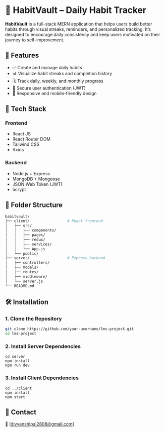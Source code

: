 # 📅 HabitVault – Daily Habit Tracker

**HabitVault** is a full-stack MERN application that helps users build better habits through visual streaks, reminders, and personalized tracking. It’s designed to encourage daily consistency and keep users motivated on their journey to self-improvement.

## 🚀 Features

- ✅ Create and manage daily habits
- 📊 Visualize habit streaks and completion history
- 🗓️ Track daily, weekly, and monthly progress
- 👤 Secure user authentication (JWT)
- 📱 Responsive and mobile-friendly design

## 🧱 Tech Stack

### Frontend
- React JS
- React Router DOM
- Tailwind CSS
- Axios

### Backend
- Node.js + Express
- MongoDB + Mongoose
- JSON Web Token (JWT)
- bcrypt

## 📁 Folder Structure

```bash
habitvault/
├── client/                 # React frontend
│   ├── src/
│   │   ├── components/
│   │   ├── pages/
│   │   ├── redux/
│   │   ├── services/
│   │   └── App.js
│   └── public/
├── server/                 # Express backend
│   ├── controllers/
│   ├── models/
│   ├── routes/
│   ├── middleware/
│   └── server.js
└── README.md
```
## 🛠️ Installation

### 1. Clone the Repository

```bash
git clone https://github.com/your-username/lms-project.git
cd lms-project
```
### 2. Install Server Dependencies
```
cd server
npm install
npm run dev
```

### 3. Install Client Dependencies
```
cd ../client
npm install
npm start
```

## 💬 Contact
📧 [divyanshipal2808@gmail.com]
